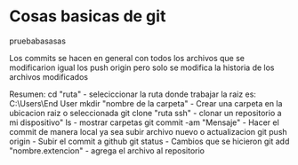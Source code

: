 # Cosas basicas de git
pruebabasasas

Los commits se hacen en general con todos los archivos que se modificarion igual los push origin pero solo se modifica la historia de los archivos modificados

Resumen:
cd "ruta" - seleciccionar la ruta donde trabajar la raiz es: C:\Users\End User
mkdir "nombre de la carpeta" - Crear una carpeta en la ubicacion raiz o seleccionada
git clone "ruta ssh" - clonar un repositorio a mi dispositivo"
ls - mostrar carpetas
git commit -am "Mensaje" - Hacer el commit de manera local ya sea subir archivo nuevo o actualizacion
git push origin - Subir el commit a github
git status - Cambios que se hicieron
git add "nombre.extencion" - agrega el archivo al repositorio


